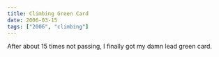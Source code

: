 ```yaml
---
title: Climbing Green Card
date: 2006-03-15
tags: ["2006", "climbing"]
---
```

After about 15 times not passing, I finally got my damn lead green card.

<a href="http://www.flickr.com/photos/hippos-are-evil/112928796/"><img class="flickr" src="http://static.flickr.com/46/112928796_af633df824_m.jpg" alt=""></a>
